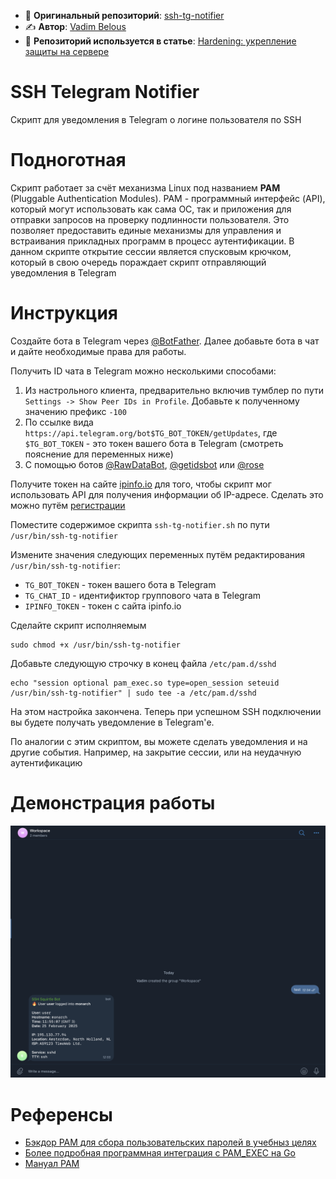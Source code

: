 - 🔗 **Оригинальный репозиторий**: [ssh-tg-notifier](https://github.com/vadim-belous/ssh-tg-notifier)
- ✍️ **Автор**: [Vadim Belous](https://github.com/vadim-belous) 
- 📖 **Репозиторий используется в статье**: [Hardening: укрепление защиты на сервере](https://timeweb.cloud/tutorials/servers/hardening-ukreplenie-zashchity-na-servere)

# SSH Telegram Notifier

Скрипт для уведомления в Telegram о логине пользователя по SSH

# Подноготная

Скрипт работает за счёт механизма Linux под названием **PAM** (Pluggable Authentication Modules). PAM - программный интерфейс (API), который могут использовать как сама ОС, так и приложения для отправки запросов на проверку подлинности пользователя. Это позволяет предоставить единые механизмы для управления и встраивания прикладных программ в процесс аутентификации. В данном скрипте открытие сессии является спусковым крючком, который в свою очередь пораждает скрипт отправляющий уведомления в Telegram


# Инструкция

Создайте бота в Telegram через [@BotFather](https://t.me/BotFather). Далее добавьте бота в чат и дайте необходимые права для работы.

Получить ID чата в Telegram можно несколькими способами:
1. Из настрольного клиента, предварительно включив тумблер по пути `Settings -> Show Peer IDs in Profile`. Добавьте к полученному значению префикс `-100`
2. По ссылке вида `https://api.telegram.org/bot$TG_BOT_TOKEN/getUpdates`, где `$TG_BOT_TOKEN` - это токен вашего бота в Telegram (смотреть пояснение для переменных ниже)
3. С помощью ботов [@RawDataBot](https://t.me/RawDataBot), [@getidsbot](https://t.me/getidsbot) или [@rose](https://t.me/)

Получите токен на сайте [ipinfo.io](https://ipinfo.io) для того, чтобы скрипт мог использовать API для получения информации об IP-адресе. Сделать это можно путём [регистрации](https://ipinfo.io/signup)

Поместите содержимое скрипта `ssh-tg-notifier.sh` по пути `/usr/bin/ssh-tg-notifier`

Измените значения следующих переменных путём редактирования `/usr/bin/ssh-tg-notifier`:

* `TG_BOT_TOKEN` - токен вашего бота в Telegram
* `TG_CHAT_ID` - идентификтор группового чата в Telegram 
* `IPINFO_TOKEN` - токен с сайта ipinfo.io

Сделайте скрипт исполняемым

```shell
sudo chmod +x /usr/bin/ssh-tg-notifier
```

Добавьте следующую строчку в конец файла `/etc/pam.d/sshd`

```shell
echo "session optional pam_exec.so type=open_session seteuid /usr/bin/ssh-tg-notifier" | sudo tee -a /etc/pam.d/sshd
```

На этом настройка закончена. Теперь при успешном SSH подключении вы будете получать уведомление в Telegram'е.

По аналогии с этим скриптом, вы можете сделать уведомления и на другие события. Например, на закрытие сессии, или на неудачную аутентификацию

# Демонстрация работы

![screenshot](./screenshot.png)

# Референсы

* [Бэкдор PAM для сбора пользовательских паролей в учебныз целях](https://youtube.com/watch?v=6tn30O0SjVQ&t=2550)
* [Более подробная программная интеграция с PAM_EXEC на Go](https://www.youtube.com/watch?v=FQGu9jarCWY&t=1s)
* [Мануал PAM](https://www.man7.org/linux/man-pages/man8/pam.8.html)
